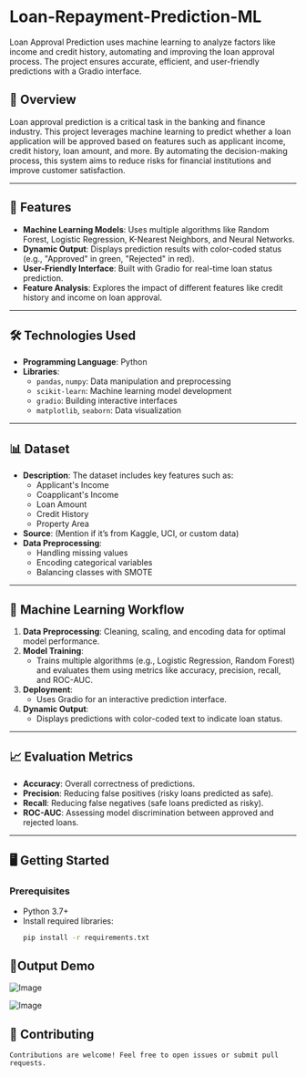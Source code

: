 # Loan-Repayment-Prediction-ML
Loan Approval Prediction uses machine learning to analyze factors like income and credit history, automating and improving the loan approval process. The project ensures accurate, efficient, and user-friendly predictions with a Gradio interface.


## 📖 Overview
Loan approval prediction is a critical task in the banking and finance industry. This project leverages machine learning to predict whether a loan application will be approved based on features such as applicant income, credit history, loan amount, and more. By automating the decision-making process, this system aims to reduce risks for financial institutions and improve customer satisfaction.

---

## 🚀 Features
- **Machine Learning Models**: Uses multiple algorithms like Random Forest, Logistic Regression, K-Nearest Neighbors, and Neural Networks.
- **Dynamic Output**: Displays prediction results with color-coded status (e.g., "Approved" in green, "Rejected" in red).
- **User-Friendly Interface**: Built with Gradio for real-time loan status prediction.
- **Feature Analysis**: Explores the impact of different features like credit history and income on loan approval.

---

## 🛠️ Technologies Used
- **Programming Language**: Python
- **Libraries**:
  - `pandas`, `numpy`: Data manipulation and preprocessing
  - `scikit-learn`: Machine learning model development
  - `gradio`: Building interactive interfaces
  - `matplotlib`, `seaborn`: Data visualization

---

## 📊 Dataset
- **Description**: The dataset includes key features such as:
  - Applicant's Income
  - Coapplicant's Income
  - Loan Amount
  - Credit History
  - Property Area
- **Source**: (Mention if it’s from Kaggle, UCI, or custom data)
- **Data Preprocessing**:
  - Handling missing values
  - Encoding categorical variables
  - Balancing classes with SMOTE

---

## 🧠 Machine Learning Workflow
1. **Data Preprocessing**: Cleaning, scaling, and encoding data for optimal model performance.
2. **Model Training**:
   - Trains multiple algorithms (e.g., Logistic Regression, Random Forest) and evaluates them using metrics like accuracy, precision, recall, and ROC-AUC.
3. **Deployment**:
   - Uses Gradio for an interactive prediction interface.
4. **Dynamic Output**:
   - Displays predictions with color-coded text to indicate loan status.

---

## 📈 Evaluation Metrics
- **Accuracy**: Overall correctness of predictions.
- **Precision**: Reducing false positives (risky loans predicted as safe).
- **Recall**: Reducing false negatives (safe loans predicted as risky).
- **ROC-AUC**: Assessing model discrimination between approved and rejected loans.

---

## 🖥️ Getting Started
### Prerequisites
- Python 3.7+
- Install required libraries:
  ```bash
  pip install -r requirements.txt


## 🌟Output Demo


![Image](https://github.com/user-attachments/assets/c65902bf-906f-4264-9770-aac3f992d379)


![Image](https://github.com/user-attachments/assets/816ddce9-8858-4826-872e-723a5d7605f2)





## 🤝 Contributing
    Contributions are welcome! Feel free to open issues or submit pull requests.

